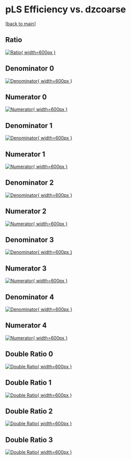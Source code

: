 # pLS Efficiency vs. dzcoarse

[[back to main](./)]



## Ratio

[![Ratio](../mtv/var/pLS_loweta_13_1_eff_dzcoarse.png){ width=600px }](../mtv/var/pLS_loweta_13_1_eff_dzcoarse.pdf)

## Denominator 0

[![Denominator](../mtv/den/pLS_loweta_13_1_eff_dzcoarse_den0.png){ width=600px }](../mtv/den/pLS_loweta_13_1_eff_dzcoarse_den0.pdf)

## Numerator 0

[![Numerator](../mtv/num/pLS_loweta_13_1_eff_dzcoarse_num0.png){ width=600px }](../mtv/num/pLS_loweta_13_1_eff_dzcoarse_num0.pdf)

## Denominator 1

[![Denominator](../mtv/den/pLS_loweta_13_1_eff_dzcoarse_den1.png){ width=600px }](../mtv/den/pLS_loweta_13_1_eff_dzcoarse_den1.pdf)

## Numerator 1

[![Numerator](../mtv/num/pLS_loweta_13_1_eff_dzcoarse_num1.png){ width=600px }](../mtv/num/pLS_loweta_13_1_eff_dzcoarse_num1.pdf)

## Denominator 2

[![Denominator](../mtv/den/pLS_loweta_13_1_eff_dzcoarse_den2.png){ width=600px }](../mtv/den/pLS_loweta_13_1_eff_dzcoarse_den2.pdf)

## Numerator 2

[![Numerator](../mtv/num/pLS_loweta_13_1_eff_dzcoarse_num2.png){ width=600px }](../mtv/num/pLS_loweta_13_1_eff_dzcoarse_num2.pdf)

## Denominator 3

[![Denominator](../mtv/den/pLS_loweta_13_1_eff_dzcoarse_den3.png){ width=600px }](../mtv/den/pLS_loweta_13_1_eff_dzcoarse_den3.pdf)

## Numerator 3

[![Numerator](../mtv/num/pLS_loweta_13_1_eff_dzcoarse_num3.png){ width=600px }](../mtv/num/pLS_loweta_13_1_eff_dzcoarse_num3.pdf)

## Denominator 4

[![Denominator](../mtv/den/pLS_loweta_13_1_eff_dzcoarse_den4.png){ width=600px }](../mtv/den/pLS_loweta_13_1_eff_dzcoarse_den4.pdf)

## Numerator 4

[![Numerator](../mtv/num/pLS_loweta_13_1_eff_dzcoarse_num4.png){ width=600px }](../mtv/num/pLS_loweta_13_1_eff_dzcoarse_num4.pdf)

## Double Ratio 0

[![Double Ratio](../mtv/ratio/pLS_loweta_13_1_eff_dzcoarse_ratio0.png){ width=600px }](../mtv/ratio/pLS_loweta_13_1_eff_dzcoarse_ratio0.pdf)

## Double Ratio 1

[![Double Ratio](../mtv/ratio/pLS_loweta_13_1_eff_dzcoarse_ratio1.png){ width=600px }](../mtv/ratio/pLS_loweta_13_1_eff_dzcoarse_ratio1.pdf)

## Double Ratio 2

[![Double Ratio](../mtv/ratio/pLS_loweta_13_1_eff_dzcoarse_ratio2.png){ width=600px }](../mtv/ratio/pLS_loweta_13_1_eff_dzcoarse_ratio2.pdf)

## Double Ratio 3

[![Double Ratio](../mtv/ratio/pLS_loweta_13_1_eff_dzcoarse_ratio3.png){ width=600px }](../mtv/ratio/pLS_loweta_13_1_eff_dzcoarse_ratio3.pdf)

